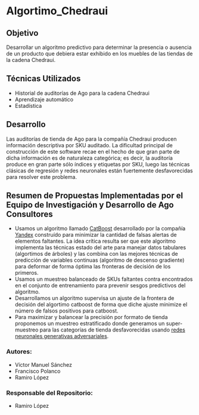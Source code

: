# Algortimo_Chedraui


## Objetivo
Desarrollar un algoritmo predictivo para determinar la presencia o ausencia de un producto que debiera estar exhibido en los muebles de las tiendas de la cadena Chedraui.

## Técnicas Utilizados
* Historial de auditorías de Ago para la cadena Chedraui
* Aprendizaje automático
* Estadística

## Desarrollo
Las auditorías de tienda de Ago para la compañía Chedraui producen información descriptiva por SKU auditado. La dificultad principal de construcción de este software recae en el hecho de que gran parte de dicha información es de naturaleza categórica; es decir, la auditoría produce en gran parte sólo índices y etiquetas por SKU, luego las técnicas clásicas de regresión y redes neuronales están fuertemente desfavorecidas para resolver este problema. 


## Resumen de Propuestas Implementadas por el Equipo de Investigación y Desarrollo de Ago Consultores
* Usamos un algoritmo llamado [CatBoost](https://catboost.ai/en/docs/) desarrollado por la compañía [Yandex](https://yandex.com/) construído para minimizar la cantidad de falsas alertas de elementos faltantes. La idea crítica resulta ser que este algoritmo implementa las técnicas estado del arte para manejar datos tabulares (algortimos de árboles) y las combina con las mejores técnicas de predicción de variables continuas (algoritmo de descenso gradiente) para deformar de forma óptima las fronteras de decisión de los primeros.  
* Usamos un muestreo balanceado de SKUs faltantes contra encontrados en el conjunto de entrenamiento para prevenir sesgos predictivos del algoritmo. 
* Desarrollamos un algoritmo supervisa un ajuste de la frontera de decisión del algortimo catboost de forma que diche ajuste minimize el número de falsos positivos para catboost.
* Para maximizar y balancear la precisión por formato de tienda proponemos un muestreo estratificado donde generamos un super-muestreo para las categorías de tienda desfavorecidas usando [redes neuronales generativas adversariales](https://arxiv.org/abs/1406.2661).




### Autores:

* Víctor Manuel Sánchez
* Francisco Polanco
* Ramiro López 

### Responsable del Repositorio:
* Ramiro López



